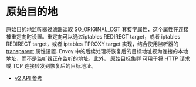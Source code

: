 # 原始目的地

原始目的地监听器过滤器读取 SO_ORIGINAL_DST 套接字属性，这个属性在连接被重定向时设置。重定向可以通过iptables REDIRECT target，或者 iptables REDIRECT target，或者 iptables TPROXY target 实现，结合使用监听器的 [transparent](../../api-v2/api/v2/lds.proto.md#envoy-api-field-listener-transparent) 属性设置. Envoy 中的后续处理将恢复后的目标地址视为连接的本地地址，而不是监听器正在监听的地址。此外， [原始目标集群](../../intro/arch_overview/service_discovery.md#arch-overview-service-discovery-types-original-destination) 可用于将 HTTP 请求或 TCP 连接转发到恢复后的目标地址。

- [v2 API 参考](../../api-v2/api/v2/listener/listener.proto.md#envoy-api-field-listener-filter-name)